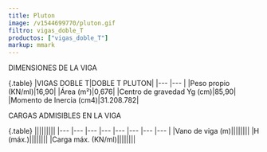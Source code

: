 ```yaml
---
title: Pluton
image: /v1544699770/pluton.gif
filtro: vigas_doble_T
productos: ["vigas_doble_T"]
markup: mmark
---
```


DIMENSIONES DE LA VIGA

{.table}
|VIGAS DOBLE T|DOBLE T PLUTON|
|--- |--- |
|Peso propio (KN/ml)|16,90|
|Área (m²)|0,676|
|Centro de gravedad Yg (cm)|85,90|
|Momento de Inercia (cm4)|31.208.782|



CARGAS ADMISIBLES EN LA VIGA

{.table}
|||||||||
|--- |--- |--- |--- |--- |--- |--- |--- |
|Vano de viga (m)||||||||
|H (máx.)||||||||
|Carga máx. (KN/ml)||||||||
